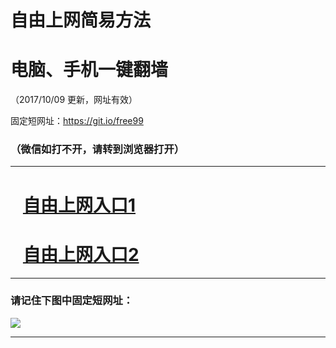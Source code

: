 ﻿# 自由上网简易方法

# 电脑、手机一键翻墙

（2017/10/09 更新，网址有效）

固定短网址：https://git.io/free99

### （微信如打不开，请转到浏览器打开）


***





# &nbsp;&nbsp; <a href="http://ft1622220436.fwq-tz-1001.info/fwqtz01.html?t=10090014148 " target="_blank">自由上网入口1</a>
# &nbsp;&nbsp; <a href="http://ft2593626974.fwq-tz-1002.info/fwqtz02.html?t=100900110904 " target="_blank">自由上网入口2</a>
***

### 请记住下图中固定短网址：

<img src="https://s3-us-west-2.amazonaws.com/fwq-1001/yjfq-20170905okok.png" /> 


***

